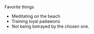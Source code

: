 Favorite things
* Meditating on the beach
* Training loyal padawons
* Not being betrayed by the chosen one.
